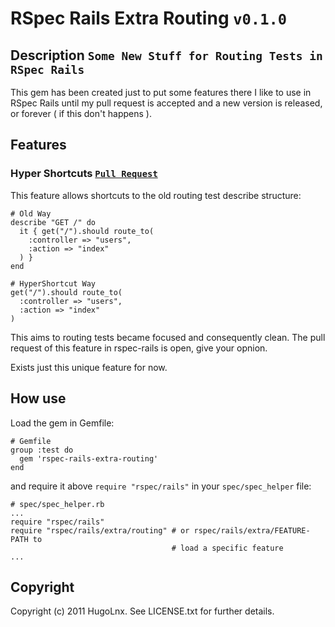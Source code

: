 # RSpec Rails Extra Routing `v0.1.0`

## Description `Some New Stuff for Routing Tests in RSpec Rails`
This gem has been created just to put some features there I like to use in RSpec Rails until my pull request is accepted and a new version is released, or forever ( if this don't happens ).

## Features
### Hyper Shortcuts [`Pull Request`](https://github.com/rspec/rspec-rails/pull/346)
  This feature allows shortcuts to the old routing test describe structure:

    # Old Way
    describe "GET /" do
      it { get("/").should route_to(
        :controller => "users",
        :action => "index"
      ) }
    end

    # HyperShortcut Way
    get("/").should route_to(
      :controller => "users",
      :action => "index"
    )

This aims to routing tests became focused and consequently clean. The pull request of this feature in rspec-rails is open, give your opnion.

Exists just this unique feature for now.

## How use
Load the gem in Gemfile:

    # Gemfile
    group :test do
      gem 'rspec-rails-extra-routing'
    end

and require it above `require "rspec/rails"` in your `spec/spec_helper` file:

    # spec/spec_helper.rb
    ... 
    require "rspec/rails"
    require "rspec/rails/extra/routing" # or rspec/rails/extra/FEATURE-PATH to
                                        # load a specific feature
    ...
## Copyright

Copyright (c) 2011 HugoLnx. See LICENSE.txt for
further details.
